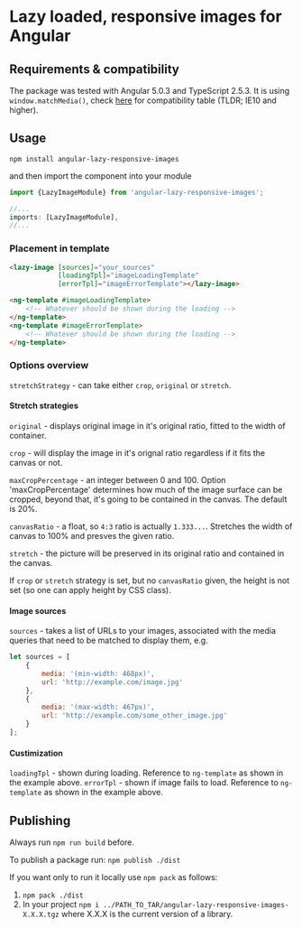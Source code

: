 # Lazy loaded, responsive images for Angular

## Requirements & compatibility

The package was tested with Angular 5.0.3 and TypeScript 2.5.3. It is using `window.matchMedia()`, check [here](http://caniuse.com/#feat=matchmedia) for compatibility table (TLDR; IE10 and higher).

## Usage

`npm install angular-lazy-responsive-images`

and then import the component into your module

```typescript
import {LazyImageModule} from 'angular-lazy-responsive-images';

//...
imports: [LazyImageModule],
//...
```

### Placement in template

```html
<lazy-image [sources]="your_sources"
            [loadingTpl]="imageLoadingTemplate"
            [errorTpl]="imageErrorTemplate"></lazy-image>

<ng-template #imageLoadingTemplate>
    <!-- Whatever should be shown during the loading -->
</ng-template>
<ng-template #imageErrorTemplate>
    <!-- Whatever should be shown during the loading -->
</ng-template>
```

### Options overview

`stretchStrategy` - can take either `crop`, `original` or `stretch`.

#### Stretch strategies

`original` - displays original image in it's original ratio, fitted to the width of container.

`crop` - will display the image in it's orignal ratio regardless if it fits the canvas or not.

`maxCropPercentage` - an integer between 0 and 100. Option 'maxCropPercentage' determines how much of the image surface can be cropped, beyond that, it's going to be contained in the canvas. The default is 20%.

`canvasRatio` - a float, so `4:3` ratio is actually `1.333...`. Stretches the width of canvas to 100% and presves the given ratio.

`stretch` - the picture will be preserved in its original ratio and contained in the canvas.

If `crop` or `stretch` strategy is set, but no `canvasRatio` given, the height is not set (so one can apply height by CSS class).

#### Image sources

`sources` - takes a list of URLs to your images, associated with the media queries that need to be matched to display them, e.g.

```javascript
let sources = [
    {
        media: '(min-width: 468px)',
        url: 'http://example.com/image.jpg'
    },
    {
        media: '(max-width: 467px)',
        url: 'http://example.com/some_other_image.jpg'
    }
];
```

#### Custimization

`loadingTpl` - shown during loading. Reference to `ng-template` as shown in the example above.
`errorTpl` -  shown if image fails to load. Reference to `ng-template` as shown in the example above.

## Publishing
Always run `npm run build` before.

To publish a package run: `npm publish ./dist`

If you want only to run it locally use `npm pack` as follows:
1. `npm pack ./dist`
2. In your project `npm i ../PATH_TO_TAR/angular-lazy-responsive-images-X.X.X.tgz` where X.X.X is the current version of a library.
